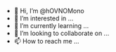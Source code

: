 - 👋 Hi, I’m @hOVNOMono
- 👀 I’m interested in ...
- 🌱 I’m currently learning ...
- 💞️ I’m looking to collaborate on ...
- 📫 How to reach me ...

<!---
hOVNOMono/hOVNOMono is a ✨ special ✨ repository because its `README.md` (this file) appears on your GitHub profile.
You can click the Preview link to take a look at your changes.
--->
